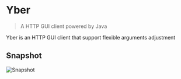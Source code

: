 # Yber

> A HTTP GUI client powered by Java

Yber is an HTTP GUI client that support flexible arguments adjustment

## Snapshot

![Snapshot](https://68.media.tumblr.com/b47071e66809fa0b7ba542f6220f5cef/tumblr_oruozrAgt81ws83d8o1_540.png)
